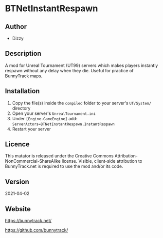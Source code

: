 # BTNetInstantRespawn

## Author
* Dizzy

## Description
A mod for Unreal Tournament (UT99) servers which makes players instantly respawn without any delay when they die. Useful for practice of BunnyTrack maps.

## Installation
1. Copy the file(s) inside the `compiled` folder to your server's `UT/System/` directory
2. Open your server's `UnrealTournament.ini`
3. Under `[Engine.GameEngine]` add: `ServerActors=BTNetInstantRespawn.InstantRespawn`
4. Restart your server

## Licence
This mutator is released under the Creative Commons Attribution-NonCommercial-ShareAlike license. 
Visible, client-side attribution to BunnyTrack.net is required to use the mod and/or its code.

## Version
2021-04-02

## Website
https://bunnytrack.net/

https://github.com/bunnytrack/
